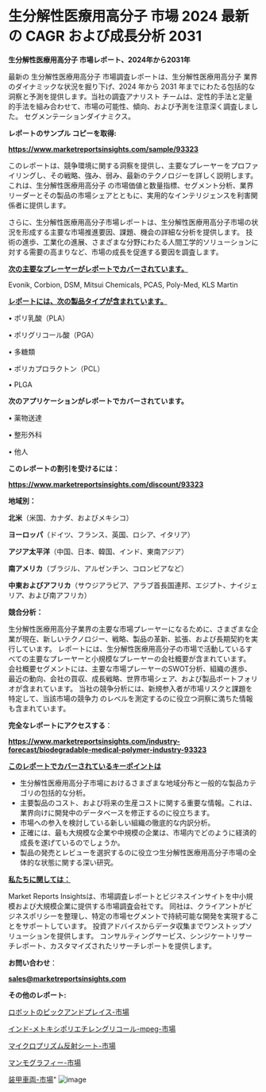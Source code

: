 # 生分解性医療用高分子 市場 2024 最新の CAGR および成長分析 2031

<strong>生分解性医療用高分子 市場レポート、2024年から2031年</strong>

最新の 生分解性医療用高分子 市場調査レポートは、生分解性医療用高分子 業界のダイナミックな状況を掘り下げ、2024 年から 2031 年までにわたる包括的な洞察と予測を提供します。当社の調査アナリスト チームは、定性的手法と定量的手法を組み合わせて、市場の可能性、傾向、および予測を注意深く調査しました。 セグメンテーションダイナミクス。



<strong>レポートのサンプル コピーを取得:</strong> <a href=https://www.marketreportsinsights.com/sample/93323>

<strong><u>https://www.marketreportsinsights.com/sample/93323</u></strong></a>

このレポートは、競争環境に関する洞察を提供し、主要なプレーヤーをプロファイリングし、その戦略、強み、弱み、最新のテクノロジーを詳しく説明します。 これは、生分解性医療用高分子 の市場価値と数量指標、セグメント分析、業界リーダーとその製品の市場シェアとともに、実用的なインテリジェンスを利害関係者に提供します。

さらに、生分解性医療用高分子市場レポートは、生分解性医療用高分子市場の状況を形成する主要な市場推進要因、課題、機会の詳細な分析を提供します。 技術の進歩、工業化の進展、さまざまな分野にわたる人間工学的ソリューションに対する需要の高まりなど、市場の成長を促進する要因を調査します。



<strong><u>次の主要なプレーヤーがレポートでカバーされています。</u></strong>

Evonik, Corbion, DSM, Mitsui Chemicals, PCAS, Poly-Med, KLS Martin



<strong><u><b>レポートには、次の製品タイプが含まれています。</b></u></strong>

• ポリ乳酸（PLA）

• ポリグリコール酸（PGA）

• 多糖類

• ポリカプロラクトン（PCL）

• PLGA



<strong><b>次のアプリケーションがレポートでカバーされています。</b></strong>

• 薬物送達

• 整形外科

• 他人



<strong><b>このレポートの割引を受けるには：</b></strong><a href=https://www.marketreportsinsights.com/discount/93323>

<strong><u>https://www.marketreportsinsights.com/discount/93323</u></strong></a>



<strong>地域別：</strong>



<strong>北米</strong>（米国、カナダ、およびメキシコ）



<strong>ヨーロッパ</strong>（ドイツ、フランス、英国、ロシア、イタリア）



<strong>アジア太平洋</strong>（中国、日本、韓国、インド、東南アジア）



<strong>南アメリカ</strong>（ブラジル、アルゼンチン、コロンビアなど）



<strong>中東およびアフリカ</strong>（サウジアラビア、アラブ首長国連邦、エジプト、ナイジェリア、および南アフリカ）



<strong>競合分析：</strong>

生分解性医療用高分子業界の主要な市場プレーヤーになるために、さまざまな企業が現在、新しいテクノロジー、戦略、製品の革新、拡張、および長期契約を実行しています。 レポートには、生分解性医療用高分子の市場で活動しているすべての主要なプレーヤーと小規模なプレーヤーの会社概要が含まれています。 会社概要セグメントには、主要な市場プレーヤーのSWOT分析、組織の進歩、最近の動向、会社の買収、成長戦略、世界市場シェア、および製品ポートフォリオが含まれています。 当社の競争分析には、新規参入者が市場リスクと課題を特定して、当該市場の競争力 のレベルを測定するのに役立つ洞察に満ちた情報も含まれています。



<strong>完全なレポートにアクセスする</strong>：

<a href=https://www.marketreportsinsights.com/industry-forecast/biodegradable-medical-polymer-industry-93323>

<strong><u>https://www.marketreportsinsights.com/industry-forecast/biodegradable-medical-polymer-industry-93323</u></strong></a>



<strong><u><b>このレポートでカバーされているキーポイントは</b></u></strong>
<ul>
  <li>生分解性医療用高分子市場におけるさまざまな地域分布と一般的な製品カテゴリの包括的な分析。</li>
  <li>主要製品のコスト、および将来の生産コストに関する重要な情報。これは、業界向けに開発中のデータベースを修正するのに役立ちます。</li>
  <li>市場への参入を検討している新しい組織の徹底的な内訳分析。</li>
  <li>正確には、最も大規模な企業や中規模の企業は、市場内でどのように経済的成長を遂げているのでしょうか。</li>
  <li>製品の発売とレビューを選択するのに役立つ生分解性医療用高分子市場の全体的な状態に関する深い研究。</li>
</ul>


<strong><u><b>私たちに関しては：</b></u></strong>

Market Reports Insightsは、市場調査レポートとビジネスインサイトを中小規模および大規模企業に提供する市場調査会社です。 同社は、クライアントがビジネスポリシーを整理し、特定の市場セグメントで持続可能な開発を実現することをサポートしています。 投資アドバイスからデータ収集までワンストップソリューションを提供します。 コンサルティングサービス、シンジケートリサーチレポート、カスタマイズされたリサーチレポートを提供します。



<strong><b>お問い合わせ</b></strong>：

<a href=mailto:sales@marketreportsinsights.com>

<strong><u>sales@marketreportsinsights.com</u></strong></a>



<strong>その他のレポート:</strong>

<a href=https://www.linkedin.com/pulse/ロボットのピックアンドプレイス-市場-2023-総利益と主要ベンダー-kambf/>ロボットのピックアンドプレイス-市場</a>

<a href=https://www.linkedin.com/pulse/インド-メトキシポリエチレングリコール-mpeg-市場-2030-年までの需要に焦点を当てた-2023-年調査レポート-cwpcf/>インド-メトキシポリエチレングリコール-mpeg-市場</a>

<a href=https://www.linkedin.com/pulse/マイクロプリズム反射シート-市場-2023-最新の-cagr-および成長分析-yvnmf/>マイクロプリズム反射シート-市場</a>

<a href=https://www.linkedin.com/pulse/マンモグラフィー-市場-2023-総合分析と事業成長戦略-2030-trend-titans-360-analysis-pghxf/>マンモグラフィー-市場</a>

<a href=https://www.linkedin.com/pulse/装甲車両-市場-2023-新興市場-将来の動向と市場需要-2030-data-dive-discoveries-24-analysis-f0yof/>装甲車両-市場</a>"
![image](https://github.com/gayatriri2/Market-Trends/assets/166717496/c81b2593-52f9-4dee-94af-10e51e176c77)
